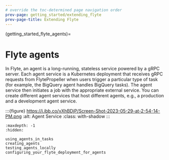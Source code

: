 ```yaml
---
# override the toc-determined page navigation order
prev-page: getting_started/extending_flyte
prev-page-title: Extending Flyte
---
```


(getting_started_flyte_agents)=
# Flyte agents

In Flyte, an agent is a long-running, stateless service powered by a gRPC server.
Each agent service is a Kubernetes deployment that receives gRPC requests from FlytePropeller when users
trigger a particular type of task (for example, the BigQuery agent handles BigQuery tasks). The agent service
then initiates a job with the appropriate external service. You can create different agent services that host different
agents, e.g., a production and a development agent service.

:::{figure} https://i.ibb.co/vXhBDjP/Screen-Shot-2023-05-29-at-2-54-14-PM.png
:alt: Agent Service
:class: with-shadow
:::


```{toctree}
:maxdepth: -1
:hidden:

using_agents_in_tasks
creating_agents
testing_agents_locally
configuring_your_flyte_deployment_for_agents
```
